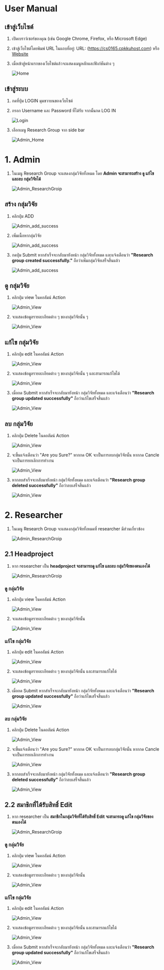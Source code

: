 # User Manual
## เข้าสู่เว็บไซต์

1. เปิดเบราว์เซอร์ของคุณ (เช่น Google Chrome, Firefox, หรือ Microsoft Edge)
2. เข้าสู่เว็บไซต์โดยพิมพ์ URL ในแถบที่อยู่: URL: (https://cs0165.cpkkuhost.com)
   หรือ [Website](https://cs0165.cpkkuhost.com/)
3. เมื่อเข้าสู่หน้าแรกของเว็บไซต์แล้วจะแสดงเมนูหลักและฟังก์ชันต่าง ๆ
   
   ![Home](images/home.png)

## เข้าสู่ระบบ
1. กดที่ปุ่ม LOGIN มุมขวาบนของเว็บไซต์
2. กรอก Username และ Password ที่ได้รับ จากนั้นกด LOG IN

   ![Login](images/login.png)
3. เลือกเมนู Research Group จาก side bar

   ![Admin_Home](images/admin_home.png)

# 1. Admin 
1. ในเมนู Research Group จะแสดงกลุ่มวิจัยทั้งหมด โดย **Admin จะสามารถสร้าง ดู แก้ไข และลบ กลุ่มวิจัยได้**

   ![Admin_ResearchGroip](images/admin_researchgroup.png)

## สร้าง กลุ่มวิจัย
1. คลิกปุ่ม ADD

   ![Admin_add_success](images/admin_researchgroup.png)
2. เพิ่มเนื้อหากลุ่มวิจัย

   ![Admin_add_success](images/admin_add_researchgroup.png)
3. กดปุ่ม Submit หากสำเร็จจะกลับมายังหน้า กลุ่มวิจัยทั้งหมด และแจ้งเตือนว่า **"Research group created successfully."** ถือว่าเพิ่มกลุ่มวิจัยเสร็จสิ้นแล้ว

   ![Admin_add_success](images/admin_add_success.png)

## ดู กลุ่มวิจัย
1. คลิกปุ่ม view ในคอลัมน์ Action

   ![Admin_View](images/admin_view.png)
2. จะแสดงข้อมูลรายละเอียดต่าง ๆ ของกลุ่มวิจัยนั้น ๆ

   ![Admin_View](images/admin_viewdetail.png)

## แก้ไข กลุ่มวิจัย
1. คลิกปุ่ม edit ในคอลัมน์ Action

   ![Admin_View](images/admin_edit.png)
2. จะแสดงข้อมูลรายละเอียดต่าง ๆ ของกลุ่มวิจัยนั้น ๆ และสามารถแก้ไขได้

   ![Admin_View](images/admin_editdetail.png)
3. เมื่อกด Submit หากสำเร็จจะกลับมายังหน้า กลุ่มวิจัยทั้งหมด และแจ้งเตือนว่า **"Research group updated successfully"** ถือว่าแก้ไขเสร็จสิ้นแล้ว

   ![Admin_View](images/admin_update_success.png)
   
## ลบ กลุ่มวิจัย
1. คลิกปุ่ม Delete ในคอลัมน์ Action
   
   ![Admin_View](images/admin_del.png)
2. จะขึ้นแจ้งเตือนว่า "Are you Sure?" หากกด OK จะเป็นการลบกลุ่มวิจัยนั้น หากกด Cancle จะเป็นการยกเลิกการทำงาน

   ![Admin_View](images/alert_del.png)
3. หากลบสำเร็จจะกลับมายังหน้า กลุ่มวิจัยทั้งหมด และแจ้งเตือนว่า **"Research group deleted successfully"** ถือว่าลบเสร็จสิ้นแล้ว

   ![Admin_View](images/del_success.png)

# 2. Researcher
1. ในเมนู Research Group จะแสดงกลุ่มวิจัยทั้งหมดที่ researcher มีส่วนเกี่ยวข้อง
   
   ![Admin_ResearchGroip](images/head_view.png)
   
## 2.1 Headproject
1. หาก researcher เป็น **headproject จะสามารถดู แก้ไข และลบ กลุ่มวิจัยของตนเองได้**
   
   ![Admin_ResearchGroip](images/admin_researchgroup.png)
   
### ดู กลุ่มวิจัย
1. คลิกปุ่ม view ในคอลัมน์ Action
   
   ![Admin_View](images/head_view.png)
2. จะแสดงข้อมูลรายละเอียดต่าง ๆ ของกลุ่มวิจัยนั้น
   
   ![Admin_View](images/head_detail.png)

### แก้ไข กลุ่มวิจัย
1. คลิกปุ่ม edit ในคอลัมน์ Action
 
   ![Admin_View](images/head_edit.png)
2. จะแสดงข้อมูลรายละเอียดต่าง ๆ ของกลุ่มวิจัยนั้น และสามารถแก้ไขได้
   
   ![Admin_View](images/head_edit_detail.png)
3. เมื่อกด Submit หากสำเร็จจะกลับมายังหน้า กลุ่มวิจัยทั้งหมด และแจ้งเตือนว่า **"Research group updated successfully"** ถือว่าแก้ไขเสร็จสิ้นแล้ว
   
   ![Admin_View](images/admin_update_success.png)


### ลบ กลุ่มวิจัย
1. คลิกปุ่ม Delete ในคอลัมน์ Action

   ![Admin_View](images/head_del.png)
2. จะขึ้นแจ้งเตือนว่า "Are you Sure?" หากกด OK จะเป็นการลบกลุ่มวิจัยนั้น หากกด Cancle จะเป็นการยกเลิกการทำงาน
   
   ![Admin_View](images/alert_del.png)
3. หากลบสำเร็จจะกลับมายังหน้า กลุ่มวิจัยทั้งหมด และแจ้งเตือนว่า **"Research group deleted successfully"** ถือว่าลบเสร็จสิ้นแล้ว
   
   ![Admin_View](images/del_success.png)


## 2.2 สมาชิกที่ได้รับสิทธิ์ Edit 
1. หาก researcher เป็น **สมาชิกในกลุ่มวิจัยที่ได้รับสิทธิ์ Edit จะสามารถดู แก้ไข กลุ่มวิจัยของตนเองได้**
   
   ![Admin_ResearchGroip](images/canedit.png)

   
### ดู กลุ่มวิจัย
1. คลิกปุ่ม view ในคอลัมน์ Action
   
   ![Admin_View](images/canedit.png)
2. จะแสดงข้อมูลรายละเอียดต่าง ๆ ของกลุ่มวิจัยนั้น
   
   ![Admin_View](images/head_detail.png)


### แก้ไข กลุ่มวิจัย
1. คลิกปุ่ม edit ในคอลัมน์ Action
   
   ![Admin_View](images/canedit.png)
2. จะแสดงข้อมูลรายละเอียดต่าง ๆ ของกลุ่มวิจัยนั้น และสามารถแก้ไขได้
   
   ![Admin_View](images/head_edit_detail.png)
3. เมื่อกด Submit หากสำเร็จจะกลับมายังหน้า กลุ่มวิจัยทั้งหมด และแจ้งเตือนว่า **"Research group updated successfully"** ถือว่าแก้ไขเสร็จสิ้นแล้ว
   
   ![Admin_View](images/admin_update_success.png)

